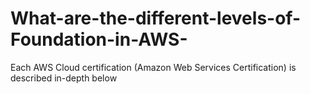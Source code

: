 # What-are-the-different-levels-of-Foundation-in-AWS-
Each AWS Cloud certification (Amazon Web Services Certification) is described in-depth below
